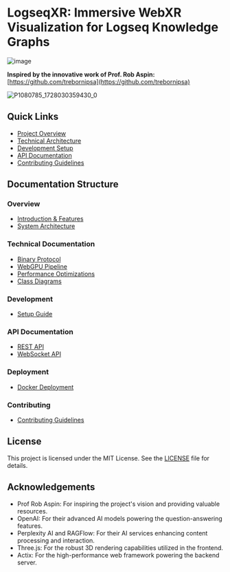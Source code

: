 # LogseqXR: Immersive WebXR Visualization for Logseq Knowledge Graphs

![image](https://github.com/user-attachments/assets/269a678d-88a5-42de-9d67-d73b64f4e520)

**Inspired by the innovative work of Prof. Rob Aspin:** [https://github.com/trebornipsa](https://github.com/trebornipsa)

![P1080785_1728030359430_0](https://github.com/user-attachments/assets/3ecac4a3-95d7-4c75-a3b2-e93deee565d6)

## Quick Links

- [Project Overview](docs/overview/introduction.md)
- [Technical Architecture](docs/overview/architecture.md)
- [Development Setup](docs/development/setup.md)
- [API Documentation](docs/api/rest.md)
- [Contributing Guidelines](docs/contributing/guidelines.md)

## Documentation Structure

### Overview
- [Introduction & Features](docs/overview/introduction.md)
- [System Architecture](docs/overview/architecture.md)

### Technical Documentation
- [Binary Protocol](docs/technical/binary-protocol.md)
- [WebGPU Pipeline](docs/technical/webgpu.md)
- [Performance Optimizations](docs/technical/performance.md)
- [Class Diagrams](docs/technical/class-diagrams.md)

### Development
- [Setup Guide](docs/development/setup.md)

### API Documentation
- [REST API](docs/api/rest.md)
- [WebSocket API](docs/api/websocket.md)

### Deployment
- [Docker Deployment](docs/deployment/docker.md)

### Contributing
- [Contributing Guidelines](docs/contributing/guidelines.md)

## License

This project is licensed under the MIT License. See the [LICENSE](LICENSE) file for details.

## Acknowledgements

- Prof Rob Aspin: For inspiring the project's vision and providing valuable resources.
- OpenAI: For their advanced AI models powering the question-answering features.
- Perplexity AI and RAGFlow: For their AI services enhancing content processing and interaction.
- Three.js: For the robust 3D rendering capabilities utilized in the frontend.
- Actix: For the high-performance web framework powering the backend server.